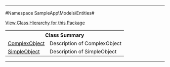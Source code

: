 

- - -

#Namespace SampleApp\Models\Entities#

<div><a href='https://github.com/JeyDotC/Hirudo-docs/blob/master/SampleApp/Models/Entities//package-tree.md'>View Class Hierarchy for this Package</a></div>

<table class="title">
<tr><th colspan="2" class="title">Class Summary</th></tr>
<tr><td class="name"><a href="https://github.com/JeyDotC/Hirudo-docs/blob/master/SampleApp/Models/Entities/ComplexObject.md">ComplexObject</a></td><td class="description">Description of ComplexObject</td></tr>
<tr><td class="name"><a href="https://github.com/JeyDotC/Hirudo-docs/blob/master/SampleApp/Models/Entities/SimpleObject.md">SimpleObject</a></td><td class="description">Description of SimpleObject</td></tr>
</table>

- - -

